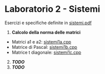# Laboratorio 2 - Sistemi

Esercizi e specifiche definite in [sistemi.pdf](System/sistemi.pdf)

1. **Calcolo della norma delle matrici**
  - Matrici a1 e a2: [sistemi1a.cpp](System/sistemi1a.cpp)
  - Matrice di Pascal: [sistemi1b.cpp](System/sistemi1b.cpp)
  - Matrice t diagonale: [sistemi1c.cpp](System/sistemi1c.cpp)
2. ***TODO***
3. ***TODO***
